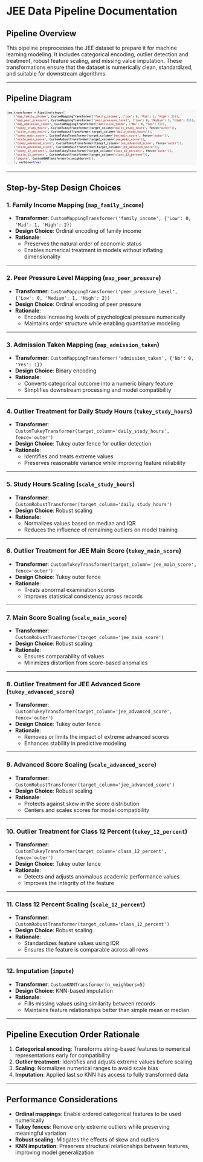 # JEE Data Pipeline Documentation

## Pipeline Overview

This pipeline preprocesses the JEE dataset to prepare it for machine learning modeling. It includes categorical encoding, outlier detection and treatment, robust feature scaling, and missing value imputation. These transformations ensure that the dataset is numerically clean, standardized, and suitable for downstream algorithms.

---

## Pipeline Diagram

![jee_pipeline.png](https://raw.githubusercontent.com/jjjilot/CS423/refs/heads/main/jee_pipeline.png)

---

## Step-by-Step Design Choices

### 1. Family Income Mapping (`map_family_income`)
- **Transformer**: `CustomMappingTransformer('family_income', {'Low': 0, 'Mid': 1, 'High': 2})`
- **Design Choice**: Ordinal encoding of family income  
- **Rationale**:  
  - Preserves the natural order of economic status  
  - Enables numerical treatment in models without inflating dimensionality  

---

### 2. Peer Pressure Level Mapping (`map_peer_pressure`)
- **Transformer**: `CustomMappingTransformer('peer_pressure_level', {'Low': 0, 'Medium': 1, 'High': 2})`
- **Design Choice**: Ordinal encoding of peer pressure  
- **Rationale**:  
  - Encodes increasing levels of psychological pressure numerically  
  - Maintains order structure while enabling quantitative modeling  

---

### 3. Admission Taken Mapping (`map_admission_taken`)
- **Transformer**: `CustomMappingTransformer('admission_taken', {'No': 0, 'Yes': 1})`
- **Design Choice**: Binary encoding  
- **Rationale**:  
  - Converts categorical outcome into a numeric binary feature  
  - Simplifies downstream processing and model compatibility  

---

### 4. Outlier Treatment for Daily Study Hours (`tukey_study_hours`)
- **Transformer**: `CustomTukeyTransformer(target_column='daily_study_hours', fence='outer')`
- **Design Choice**: Tukey outer fence for outlier detection  
- **Rationale**:  
  - Identifies and treats extreme values  
  - Preserves reasonable variance while improving feature reliability  

---

### 5. Study Hours Scaling (`scale_study_hours`)
- **Transformer**: `CustomRobustTransformer(target_column='daily_study_hours')`
- **Design Choice**: Robust scaling  
- **Rationale**:  
  - Normalizes values based on median and IQR  
  - Reduces the influence of remaining outliers on model training  

---

### 6. Outlier Treatment for JEE Main Score (`tukey_main_score`)
- **Transformer**: `CustomTukeyTransformer(target_column='jee_main_score', fence='outer')`
- **Design Choice**: Tukey outer fence  
- **Rationale**:  
  - Treats abnormal examination scores  
  - Improves statistical consistency across records  

---

### 7. Main Score Scaling (`scale_main_score`)
- **Transformer**: `CustomRobustTransformer(target_column='jee_main_score')`
- **Design Choice**: Robust scaling  
- **Rationale**:  
  - Ensures comparability of values  
  - Minimizes distortion from score-based anomalies  

---

### 8. Outlier Treatment for JEE Advanced Score (`tukey_advanced_score`)
- **Transformer**: `CustomTukeyTransformer(target_column='jee_advanced_score', fence='outer')`
- **Design Choice**: Tukey outer fence  
- **Rationale**:  
  - Removes or limits the impact of extreme advanced scores  
  - Enhances stability in predictive modeling  

---

### 9. Advanced Score Scaling (`scale_advanced_score`)
- **Transformer**: `CustomRobustTransformer(target_column='jee_advanced_score')`
- **Design Choice**: Robust scaling  
- **Rationale**:  
  - Protects against skew in the score distribution  
  - Centers and scales scores for model compatibility  

---

### 10. Outlier Treatment for Class 12 Percent (`tukey_12_percent`)
- **Transformer**: `CustomTukeyTransformer(target_column='class_12_percent', fence='outer')`
- **Design Choice**: Tukey outer fence  
- **Rationale**:  
  - Detects and adjusts anomalous academic performance values  
  - Improves the integrity of the feature  

---

### 11. Class 12 Percent Scaling (`scale_12_percent`)
- **Transformer**: `CustomRobustTransformer(target_column='class_12_percent')`
- **Design Choice**: Robust scaling  
- **Rationale**:  
  - Standardizes feature values using IQR  
  - Ensures the feature is comparable across all rows  

---

### 12. Imputation (`impute`)
- **Transformer**: `CustomKNNTransformer(n_neighbors=5)`
- **Design Choice**: KNN-based imputation  
- **Rationale**:  
  - Fills missing values using similarity between records  
  - Maintains feature relationships better than simple mean or median  

---

## Pipeline Execution Order Rationale

1. **Categorical encoding**: Transforms string-based features to numerical representations early for compatibility  
2. **Outlier treatment**: Identifies and adjusts extreme values before scaling  
3. **Scaling**: Normalizes numerical ranges to avoid scale bias  
4. **Imputation**: Applied last so KNN has access to fully transformed data  

---

## Performance Considerations

- **Ordinal mappings**: Enable ordered categorical features to be used numerically  
- **Tukey fences**: Remove only extreme outliers while preserving meaningful variation  
- **Robust scaling**: Mitigates the effects of skew and outliers  
- **KNN imputation**: Preserves structural relationships between features, improving model generalization  
